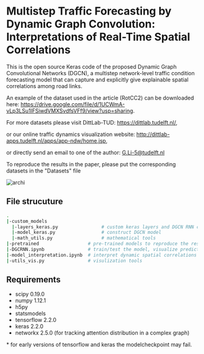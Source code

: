 # Multistep Traffic Forecasting by Dynamic Graph Convolution: Interpretations of Real-Time Spatial Correlations

This is the open source Keras code of the proposed Dynamic Graph Convolutional Networks (DGCN), a multistep network-level traffic condition forecasting model that can capture and explicitly give explainable spatial correlations among road links.

An example of the dataset used in the article (RotCC2) can be downloaded here: https://drive.google.com/file/d/1UCWmA-vLp3LSu1IFSiwdVMXSvdfsVFf9/view?usp=sharing.

For more datasets please visit DittLab-TUD: https://dittlab.tudelft.nl/,

or our online traffic dynamics visualization website: http://dittlab-apps.tudelft.nl/apps/app-ndw/home.jsp,

or directly send an email to one of the author:  G.Li-5@tudelft.nl

To reproduce the results in the paper, please put the corresponding datasets in the "Datasets" file

![archi](https://user-images.githubusercontent.com/48381256/98677777-cd67e180-235d-11eb-9fd6-4aaaefc790f1.PNG)


## File strucuture
```bash
.
|-custom_models
  |-layers_keras.py                # custom keras layers and DGCN RNN cell
  |-model_keras.py                 # construct DGCN model
  |-math_utils.py                  # mathematical tools
|-pretrained                  # pre-trained models to reproduce the results in the paper
|-DGCRNN.ipynb                # train/test the model, visualize predictions
|-model_interpretation.ipynb  # interpret dynamic spatial correlations
|-utils_vis.py                # visulization tools
```

## Requirements
* scipy 0.19.0
* numpy 1.12.1
* h5py
* statsmodels
* tensorflow 2.2.0
* keras 2.2.0
* networkx 2.5.0 (for tracking attention distribution in a complex graph)

\* for early versions of tensorflow and keras the modelcheckpoint may fail.

